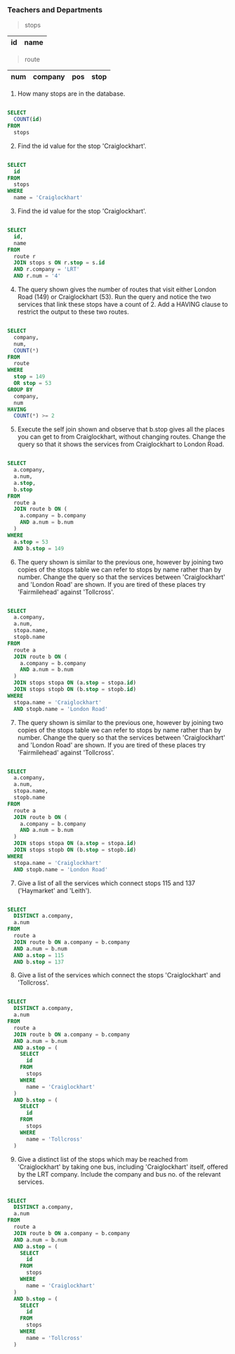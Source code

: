 ### Teachers and Departments

> stops

| id | name |
| --- | -- |

> route

| num | company | pos | stop |
|--   |   --    | --   | --  |


1. How many stops are in the database.

```sql

SELECT 
  COUNT(id) 
FROM 
  stops

```

2. Find the id value for the stop 'Craiglockhart'.

```sql

SELECT 
  id 
FROM 
  stops 
WHERE 
  name = 'Craiglockhart'

```

3. Find the id value for the stop 'Craiglockhart'.

```sql

SELECT 
  id, 
  name 
FROM 
  route r 
  JOIN stops s ON r.stop = s.id 
  AND r.company = 'LRT' 
  AND r.num = '4'

```

4. The query shown gives the number of routes that visit either London Road (149) or Craiglockhart (53). Run the query and notice the two services that link these stops have a count of 2. Add a HAVING clause to restrict the output to these two routes.

```sql

SELECT 
  company, 
  num, 
  COUNT(*) 
FROM 
  route 
WHERE 
  stop = 149 
  OR stop = 53 
GROUP BY 
  company, 
  num 
HAVING 
  COUNT(*) >= 2

```

5. Execute the self join shown and observe that b.stop gives all the places you can get to from Craiglockhart, without changing routes. Change the query so that it shows the services from Craiglockhart to London Road.

```sql

SELECT 
  a.company, 
  a.num, 
  a.stop, 
  b.stop 
FROM 
  route a 
  JOIN route b ON (
    a.company = b.company 
    AND a.num = b.num
  ) 
WHERE 
  a.stop = 53 
  AND b.stop = 149

```

6. The query shown is similar to the previous one, however by joining two copies of the stops table we can refer to stops by name rather than by number. Change the query so that the services between 'Craiglockhart' and 'London Road' are shown. If you are tired of these places try 'Fairmilehead' against 'Tollcross'.

```sql

SELECT 
  a.company, 
  a.num, 
  stopa.name, 
  stopb.name 
FROM 
  route a 
  JOIN route b ON (
    a.company = b.company 
    AND a.num = b.num
  ) 
  JOIN stops stopa ON (a.stop = stopa.id) 
  JOIN stops stopb ON (b.stop = stopb.id) 
WHERE 
  stopa.name = 'Craiglockhart' 
  AND stopb.name = 'London Road'

```

7. The query shown is similar to the previous one, however by joining two copies of the stops table we can refer to stops by name rather than by number. Change the query so that the services between 'Craiglockhart' and 'London Road' are shown. If you are tired of these places try 'Fairmilehead' against 'Tollcross'.

```sql

SELECT 
  a.company, 
  a.num, 
  stopa.name, 
  stopb.name 
FROM 
  route a 
  JOIN route b ON (
    a.company = b.company 
    AND a.num = b.num
  ) 
  JOIN stops stopa ON (a.stop = stopa.id) 
  JOIN stops stopb ON (b.stop = stopb.id) 
WHERE 
  stopa.name = 'Craiglockhart' 
  AND stopb.name = 'London Road'

```

7. Give a list of all the services which connect stops 115 and 137 ('Haymarket' and 'Leith').

```sql

SELECT 
  DISTINCT a.company, 
  a.num 
FROM 
  route a 
  JOIN route b ON a.company = b.company 
  AND a.num = b.num 
  AND a.stop = 115 
  AND b.stop = 137

```

8. Give a list of the services which connect the stops 'Craiglockhart' and 'Tollcross'.

```sql

SELECT 
  DISTINCT a.company, 
  a.num 
FROM 
  route a 
  JOIN route b ON a.company = b.company 
  AND a.num = b.num 
  AND a.stop = (
    SELECT 
      id 
    FROM 
      stops 
    WHERE 
      name = 'Craiglockhart'
  ) 
  AND b.stop = (
    SELECT 
      id 
    FROM 
      stops 
    WHERE 
      name = 'Tollcross'
  )
```

9. Give a distinct list of the stops which may be reached from 'Craiglockhart' by taking one bus, including 'Craiglockhart' itself, offered by the LRT company. Include the company and bus no. of the relevant services.

```sql

SELECT 
  DISTINCT a.company, 
  a.num 
FROM 
  route a 
  JOIN route b ON a.company = b.company 
  AND a.num = b.num 
  AND a.stop = (
    SELECT 
      id 
    FROM 
      stops 
    WHERE 
      name = 'Craiglockhart'
  ) 
  AND b.stop = (
    SELECT 
      id 
    FROM 
      stops 
    WHERE 
      name = 'Tollcross'
  )
```